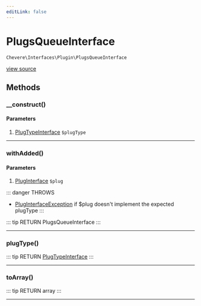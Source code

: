 ```yaml
---
editLink: false
---
```


# PlugsQueueInterface

`Chevere\Interfaces\Plugin\PlugsQueueInterface`

[view source](https://github.com/chevere/chevere/blob/master/interfaces/Plugin/PlugsQueueInterface.php)

## Methods

### __construct()

#### Parameters

1. [PlugTypeInterface](./PlugTypeInterface.md) `$plugType`

---

### withAdded()

#### Parameters

1. [PlugInterface](./PlugInterface.md) `$plug`

::: danger THROWS
- [PlugInterfaceException](../../Exceptions/Plugin/PlugInterfaceException.md)
if $plug doesn't implement the expected plugType
:::

::: tip RETURN
PlugsQueueInterface
:::

---

### plugType()

::: tip RETURN
[PlugTypeInterface](./PlugTypeInterface.md)
:::

---

### toArray()

::: tip RETURN
array
:::

---
